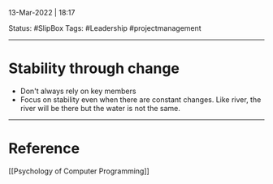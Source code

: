 13-Mar-2022 | 18:17

Status: #SlipBox 
Tags: #Leadership #projectmanagement


---
# Stability through change

- Don't always rely on key members
- Focus on stability even when there are constant changes. Like river, the river will be there but the water is not the same.


---
# Reference
[[Psychology of Computer Programming]]